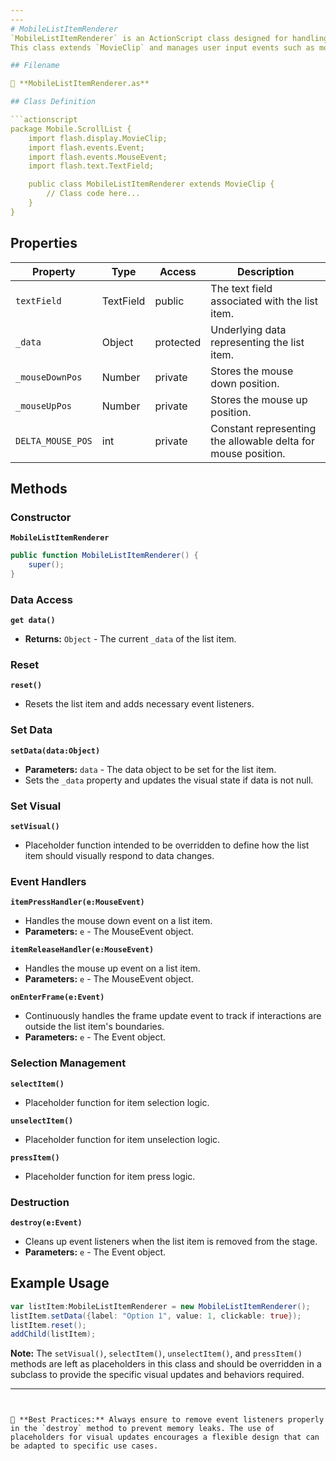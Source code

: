 ```yaml
---
---
# MobileListItemRenderer
`MobileListItemRenderer` is an ActionScript class designed for handling the rendering and interaction logic for list items in a mobile scroll list.
This class extends `MovieClip` and manages user input events such as mouse presses and releases.

## Filename

📄 **MobileListItemRenderer.as**

## Class Definition

```actionscript
package Mobile.ScrollList {
    import flash.display.MovieClip;
    import flash.events.Event;
    import flash.events.MouseEvent;
    import flash.text.TextField;

    public class MobileListItemRenderer extends MovieClip {
        // Class code here...
    }
}
```

## Properties

| Property       | Type        | Access    | Description |
| -------------- | ----------- | --------- | ----------- |
| `textField`    | TextField   | public    | The text field associated with the list item. |
| `_data`        | Object      | protected | Underlying data representing the list item. |
| `_mouseDownPos`| Number      | private   | Stores the mouse down position. |
| `_mouseUpPos`  | Number      | private   | Stores the mouse up position. |
| `DELTA_MOUSE_POS` | int     | private   | Constant representing the allowable delta for mouse position. |

## Methods

### Constructor

**`MobileListItemRenderer`**
```actionscript
public function MobileListItemRenderer() {
    super();
}
```

### Data Access

**`get data()`**
- **Returns:** `Object` - The current `_data` of the list item.

### Reset

**`reset()`**
- Resets the list item and adds necessary event listeners.

### Set Data

**`setData(data:Object)`**
- **Parameters:** `data` - The data object to be set for the list item.
- Sets the `_data` property and updates the visual state if data is not null.

### Set Visual

**`setVisual()`**
- Placeholder function intended to be overridden to define how the list item should visually respond to data changes.

### Event Handlers

**`itemPressHandler(e:MouseEvent)`**
- Handles the mouse down event on a list item.
- **Parameters:** `e` - The MouseEvent object.

**`itemReleaseHandler(e:MouseEvent)`**
- Handles the mouse up event on a list item.
- **Parameters:** `e` - The MouseEvent object.

**`onEnterFrame(e:Event)`**
- Continuously handles the frame update event to track if interactions are outside the list item's boundaries.
- **Parameters:** `e` - The Event object.

### Selection Management

**`selectItem()`**
- Placeholder function for item selection logic.

**`unselectItem()`**
- Placeholder function for item unselection logic.

**`pressItem()`**
- Placeholder function for item press logic.

### Destruction

**`destroy(e:Event)`**
- Cleans up event listeners when the list item is removed from the stage.
- **Parameters:** `e` - The Event object.

## Example Usage

```actionscript
var listItem:MobileListItemRenderer = new MobileListItemRenderer();
listItem.setData({label: "Option 1", value: 1, clickable: true});
listItem.reset();
addChild(listItem);
```

**Note:** The `setVisual()`, `selectItem()`, `unselectItem()`, and `pressItem()` methods are left as placeholders in this class and should be overridden in a subclass to provide the specific visual updates and behaviors required.

---
```


🌟 **Best Practices:** Always ensure to remove event listeners properly in the `destroy` method to prevent memory leaks. The use of placeholders for visual updates encourages a flexible design that can be adapted to specific use cases.
